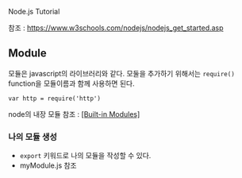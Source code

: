 Node.js Tutorial 

참조 : https://www.w3schools.com/nodejs/nodejs_get_started.asp

## Module
모듈은 javascript의 라이브러리와 같다.
모둘을 추가하기 위해서는 `require()` function을 모듈이름과 함께 사용하면 된다.
```
var http = require('http')
```
node의 내장 모듈 참조 : [[Built-in Modules]](https://www.w3schools.com/nodejs/ref_modules.asp)

### 나의 모듈 생성
* `export` 키워드로 나의 모듈을 작성할 수 있다.
* myModule.js 참조 







